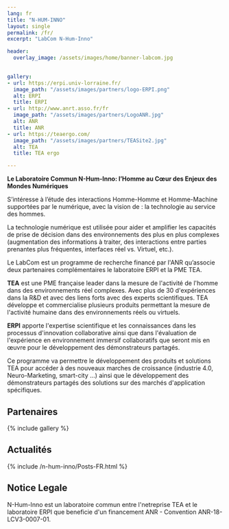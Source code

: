 ```yaml
---
lang: fr
title: "N-HUM-INNO"
layout: single
permalink: /fr/
excerpt: "LabCom N-Hum-Inno"

header:
  overlay_image: /assets/images/home/banner-labcom.jpg
  

gallery:
- url: https://erpi.univ-lorraine.fr/
  image_path: "/assets/images/partners/logo-ERPI.png"
  alt: ERPI
  title: ERPI
- url: http://www.anrt.asso.fr/fr
  image_path: "/assets/images/partners/LogoANR.jpg"
  alt: ANR
  title: ANR
- url: https://teaergo.com/
  image_path: "/assets/images/partners/TEASite2.jpg"
  alt: TEA
  title: TEA ergo

---
```


**Le Laboratoire Commun N-Hum-Inno: l’Homme au Cœur des Enjeux des Mondes Numériques**

S’intéresse à l’étude des interactions Homme-Homme et Homme-Machine supportées par le numérique, avec la vision de : 
la technologie au service des hommes. 

La technologie numérique est utilisée pour aider et amplifier les capacités de prise de décision dans des environnements des plus en plus complexes (augmentation des informations à traiter, des interactions entre parties prenantes plus fréquentes, interfaces réel vs. Virtuel, etc.).

Le LabCom est un programme de recherche financé par l'ANR qu’associe deux partenaires complémentaires le laboratoire ERPI et la PME TEA.

**TEA** est une PME française leader dans la mesure de l'activité de l'homme dans des environnements réel complexes. Avec plus de 30 d'expériences dans la R&D et avec des liens forts avec des experts scientifiques. TEA développe et commercialise plusieurs produits permettant la mesure de l'activité humaine dans des environnements réels ou virtuels.

**ERPI** apporte l'expertise scientifique et les connaissances dans les processus d'innovation collaborative ainsi que dans l'évaluation de l'expérience en environnement immersif collaboratifs que seront mis en œuvre pour le développement des démonstrateurs partagés.

Ce programme va permettre le développement des produits et solutions TEA pour accéder à des nouveaux marches de croissance (industrie 4.0, Neuro-Marketing, smart-city …) ainsi que le développement des démonstrateurs partagés des solutions sur des marchés d'application spécifiques.

## Partenaires

{% include gallery %}


## Actualités


{% include /n-hum-inno/Posts-FR.html %}


## Notice Legale

N-Hum-Inno est un laboratoire commun entre l'netreprise TEA et le laboratoire ERPI que beneficie d'un financement ANR - Convention ANR-18-LCV3-0007-01.